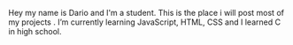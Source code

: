 Hey my name is Dario and I'm a student.
This is the place i will post most of my projects .
I’m currently learning JavaScript, HTML, CSS and I learned C in high school.

